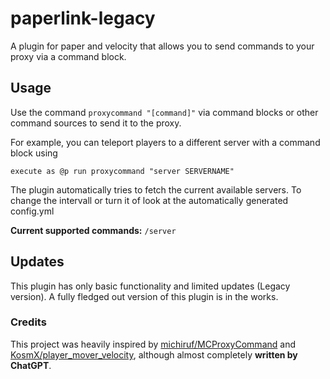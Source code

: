 # paperlink-legacy

A plugin for paper and velocity that allows you to send commands to your proxy via a command block.

## Usage

Use the command `proxycommand "[command]"` via command blocks or other
command sources to send it to the proxy.

For example, you can teleport players to a different server with a command block using
```
execute as @p run proxycommand "server SERVERNAME"
```

The plugin automatically tries to fetch the current available servers. To change the intervall or turn it of look at the automatically generated config.yml

**Current supported commands:**
`/server`

## Updates

This plugin has only basic functionality and limited updates (Legacy version). A fully fledged out version of this plugin is in the works.

### Credits

This project was heavily inspired by [michiruf/MCProxyCommand](https://github.com/michiruf/MCProxyCommand) and [KosmX/player_mover_velocity](https://github.com/KosmX/player_mover_velocity), although almost completely **written by ChatGPT**.
